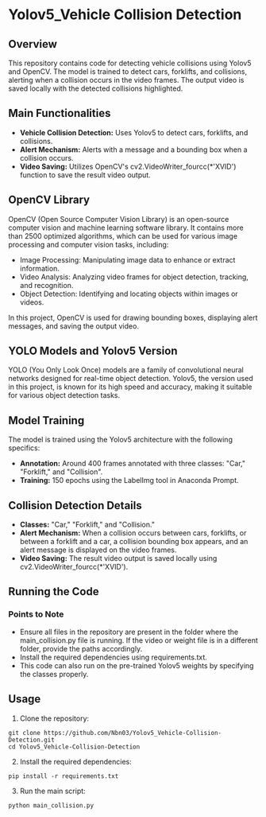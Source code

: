# Yolov5_Vehicle Collision Detection

## Overview
This repository contains code for detecting vehicle collisions using Yolov5 and OpenCV. The model is trained to detect cars, forklifts, and collisions, alerting when a collision occurs in the video frames. The output video is saved locally with the detected collisions highlighted.

## Main Functionalities
- **Vehicle Collision Detection:** Uses Yolov5 to detect cars, forklifts, and collisions.
- **Alert Mechanism:** Alerts with a message and a bounding box when a collision occurs.
- **Video Saving:** Utilizes OpenCV's cv2.VideoWriter_fourcc(*'XVID') function to save the result video output.

## OpenCV Library
OpenCV (Open Source Computer Vision Library) is an open-source computer vision and machine learning software library. It contains more than 2500 optimized algorithms, which can be used for various image processing and computer vision tasks, including:
- Image Processing: Manipulating image data to enhance or extract information.
- Video Analysis: Analyzing video frames for object detection, tracking, and recognition.
- Object Detection: Identifying and locating objects within images or videos.
  
In this project, OpenCV is used for drawing bounding boxes, displaying alert messages, and saving the output video.

## YOLO Models and Yolov5 Version
YOLO (You Only Look Once) models are a family of convolutional neural networks designed for real-time object detection. Yolov5, the version used in this project, is known for its high speed and accuracy, making it suitable for various object detection tasks.

## Model Training
The model is trained using the Yolov5 architecture with the following specifics:

- **Annotation:** Around 400 frames annotated with three classes: "Car," "Forklift," and "Collision".
- **Training:** 150 epochs using the LabelImg tool in Anaconda Prompt.

## Collision Detection Details
- **Classes:** "Car," "Forklift," and "Collision."
- **Alert Mechanism:** When a collision occurs between cars, forklifts, or between a forklift and a car, a collision bounding box appears, and an alert message is displayed on the video frames.
- **Video Saving:** The result video output is saved locally using cv2.VideoWriter_fourcc(*'XVID').

## Running the Code
### Points to Note
- Ensure all files in the repository are present in the folder where the main_collision.py file is running. If the video or weight file is in a different folder, provide the paths accordingly.
- Install the required dependencies using requirements.txt.
- This code can also run on the pre-trained Yolov5 weights by specifying the classes properly.

## Usage
1. Clone the repository:
```
git clone https://github.com/Nbn03/Yolov5_Vehicle-Collision-Detection.git
cd Yolov5_Vehicle-Collision-Detection
```

2. Install the required dependencies:
```
pip install -r requirements.txt
```

3. Run the main script:
```
python main_collision.py 
```
